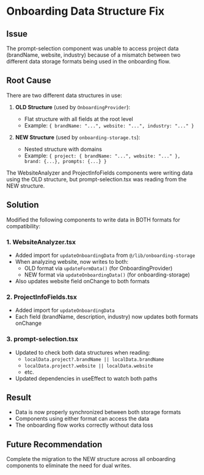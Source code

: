 # Onboarding Data Structure Fix

## Issue
The prompt-selection component was unable to access project data (brandName, website, industry) because of a mismatch between two different data storage formats being used in the onboarding flow.

## Root Cause
There are two different data structures in use:

1. **OLD Structure** (used by `OnboardingProvider`):
   - Flat structure with all fields at the root level
   - Example: `{ brandName: "...", website: "...", industry: "..." }`

2. **NEW Structure** (used by `onboarding-storage.ts`):
   - Nested structure with domains
   - Example: `{ project: { brandName: "...", website: "..." }, brand: {...}, prompts: {...} }`

The WebsiteAnalyzer and ProjectInfoFields components were writing data using the OLD structure, but prompt-selection.tsx was reading from the NEW structure.

## Solution
Modified the following components to write data in BOTH formats for compatibility:

### 1. WebsiteAnalyzer.tsx
- Added import for `updateOnboardingData` from `@/lib/onboarding-storage`
- When analyzing website, now writes to both:
  - OLD format via `updateFormData()` (for OnboardingProvider)
  - NEW format via `updateOnboardingData()` (for onboarding-storage)
- Also updates website field onChange to both formats

### 2. ProjectInfoFields.tsx
- Added import for `updateOnboardingData`
- Each field (brandName, description, industry) now updates both formats onChange

### 3. prompt-selection.tsx
- Updated to check both data structures when reading:
  - `localData.project?.brandName || localData.brandName`
  - `localData.project?.website || localData.website`
  - etc.
- Updated dependencies in useEffect to watch both paths

## Result
- Data is now properly synchronized between both storage formats
- Components using either format can access the data
- The onboarding flow works correctly without data loss

## Future Recommendation
Complete the migration to the NEW structure across all onboarding components to eliminate the need for dual writes.